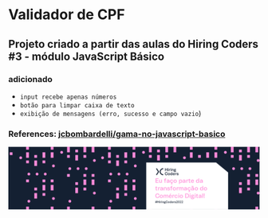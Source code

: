 # Validador de CPF

## Projeto criado a partir das aulas do Hiring Coders #3 - módulo JavaScript Básico


### adicionado

- `input recebe apenas números`
- `botão para limpar caixa de texto`
- `exibição de mensagens (erro, sucesso e campo vazio`)


### References: [jcbombardelli/gama-no-javascript-basico](https://github.com/jcbombardelli/gama-no-javascript-basico)

![alt tag](https://raw.githubusercontent.com/rtof83/validCPF/main/img/hc2022.png)
